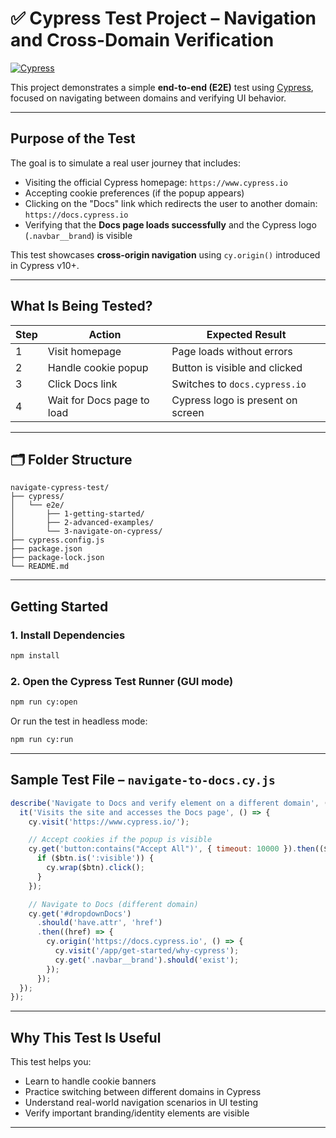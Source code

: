 # ✅ Cypress Test Project – Navigation and Cross-Domain Verification

[![Cypress](https://img.shields.io/badge/tested%20with-Cypress-4fc08d.svg)](https://www.cypress.io/)

This project demonstrates a simple **end-to-end (E2E)** test using [Cypress](https://www.cypress.io/), focused on navigating between domains and verifying UI behavior.

---

## Purpose of the Test


The goal is to simulate a real user journey that includes:

- Visiting the official Cypress homepage: `https://www.cypress.io`
- Accepting cookie preferences (if the popup appears)
- Clicking on the "Docs" link which redirects the user to another domain: `https://docs.cypress.io`
- Verifying that the **Docs page loads successfully** and the Cypress logo (`.navbar__brand`) is visible

This test showcases **cross-origin navigation** using `cy.origin()` introduced in Cypress v10+.

---

## What Is Being Tested?


| Step | Action | Expected Result |
|------|--------|-----------------|
| 1 | Visit homepage | Page loads without errors |
| 2 | Handle cookie popup | Button is visible and clicked |
| 3 | Click Docs link | Switches to `docs.cypress.io` |
| 4 | Wait for Docs page to load | Cypress logo is present on screen |

---

## 🗂 Folder Structure

```
navigate-cypress-test/
├── cypress/
│   └── e2e/
│       ├── 1-getting-started/
│       ├── 2-advanced-examples/
│       └── 3-navigate-on-cypress/
├── cypress.config.js
├── package.json
├── package-lock.json
└── README.md

```

---


## Getting Started


### 1. Install Dependencies

```bash
npm install
```

### 2. Open the Cypress Test Runner (GUI mode)

```bash
npm run cy:open
```

Or run the test in headless mode:

```bash
npm run cy:run
```

---


## Sample Test File – `navigate-to-docs.cy.js`


```javascript
describe('Navigate to Docs and verify element on a different domain', () => {
  it('Visits the site and accesses the Docs page', () => {
    cy.visit('https://www.cypress.io/');

    // Accept cookies if the popup is visible
    cy.get('button:contains("Accept All")', { timeout: 10000 }).then(($btn) => {
      if ($btn.is(':visible')) {
        cy.wrap($btn).click();
      }
    });

    // Navigate to Docs (different domain)
    cy.get('#dropdownDocs')
      .should('have.attr', 'href')
      .then((href) => {
        cy.origin('https://docs.cypress.io', () => {
          cy.visit('/app/get-started/why-cypress');
          cy.get('.navbar__brand').should('exist');
        });
      });
  });
});
```

---

## Why This Test Is Useful


This test helps you:

- Learn to handle cookie banners
- Practice switching between different domains in Cypress
- Understand real-world navigation scenarios in UI testing
- Verify important branding/identity elements are visible


---
